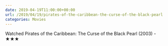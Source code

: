 ```yaml
---
date: 2019-04-19T11:00:00+00:00
url: /2019/04/19/pirates-of-the-caribbean-the-curse-of-the-black-pearl.html
categories: Movies
---
```

Watched Pirates of the Caribbean: The Curse of the Black Pearl (2003) - ★★★




